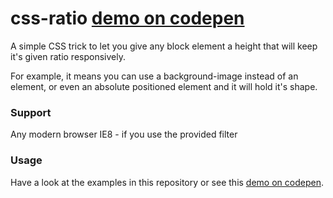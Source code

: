 # css-ratio [demo on codepen](http://codepen.io/entozoon/pen/yywxRz?editors=110 )

A simple CSS trick to let you give any block element a height that will keep it's given ratio responsively.

For example, it means you can use a background-image instead of an <img> element, or even an absolute positioned element and it will hold it's shape.


### Support
Any modern browser
IE8 - if you use the provided filter

### Usage
Have a look at the examples in this repository or see this [demo on codepen](http://codepen.io/entozoon/pen/yywxRz?editors=110 ).